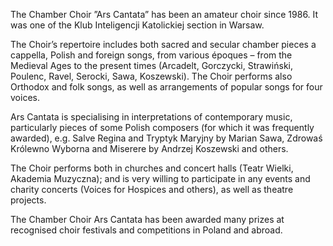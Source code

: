 The Chamber Choir ”Ars Cantata” has been an amateur choir since 1986. It was one of the Klub Inteligencji Katolickiej section in Warsaw.

The Choir’s repertoire includes both sacred and secular chamber pieces a cappella, Polish and foreign songs, from various époques – from the Medieval Ages to the present times (Arcadelt, Gorczycki, Strawiński, Poulenc, Ravel, Serocki, Sawa, Koszewski). The Choir performs also Orthodox and folk songs, as well as arrangements of popular songs for four voices.

Ars Cantata is specialising in interpretations of contemporary music, particularly pieces of some Polish composers (for which it was frequently awarded), e.g. Salve Regina and Tryptyk Maryjny by Marian Sawa, Zdrowaś Królewno Wyborna and Miserere by Andrzej Koszewski and others.

The Choir performs both in churches and concert halls (Teatr Wielki, Akademia Muzyczna); and is very willing to participate in any events and charity concerts (Voices for Hospices and others), as well as theatre projects.

The Chamber Choir Ars Cantata has been awarded many prizes at recognised choir festivals and competitions in Poland and abroad.
